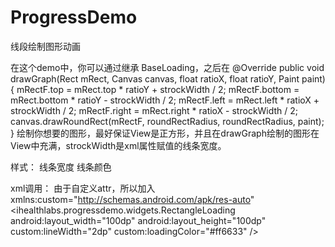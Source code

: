 # ProgressDemo
线段绘制图形动画 

在这个demo中，你可以通过继承 BaseLoading，之后在
@Override
public void drawGraph(Rect mRect, Canvas canvas, float ratioX, float ratioY, Paint paint) {
    mRectF.top = mRect.top * ratioY + strockWidth / 2;
    mRectF.bottom = mRect.bottom * ratioY - strockWidth / 2;
    mRectF.left = mRect.left * ratioX + strockWidth / 2;
    mRectF.right = mRect.right * ratioX - strockWidth / 2;
    canvas.drawRoundRect(mRectF, roundRectRadius, roundRectRadius, paint);
}
绘制你想要的图形，最好保证View是正方形，并且在drawGraph绘制的图形在View中充满，strockWidth是xml属性赋值的线条宽度。

样式：
<declare-styleable name="BaseLoading">
   <attr name="lineWidth" format="dimension" />  线条宽度
   <attr name="loadingColor" format="color" />   线条颜色
</declare-styleable>

xml调用：
由于自定义attr，所以加入 xmlns:custom="http://schemas.android.com/apk/res-auto"
<ihealthlabs.progressdemo.widgets.RectangleLoading
      android:layout_width="100dp"
      android:layout_height="100dp"
      custom:lineWidth="2dp"
      custom:loadingColor="#ff6633"
 />
